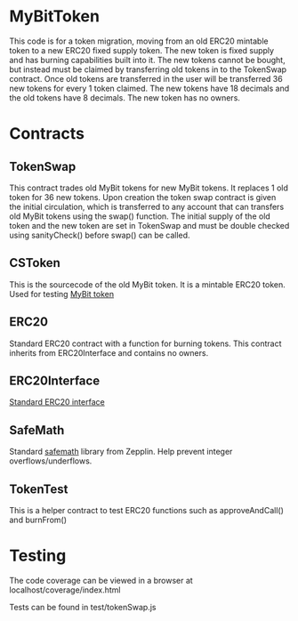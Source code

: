 # MyBitToken
This code is for a token migration, moving from an old ERC20 mintable token to a new ERC20 fixed supply token. The new token is fixed supply and has burning capabilities built into it. The new tokens cannot be bought, but instead must be claimed by transferring old tokens in to the TokenSwap contract. Once old tokens are transferred in the user will be transferred 36 new tokens for every 1 token claimed. The new tokens have 18 decimals and the old tokens have 8 decimals. The new token has no owners. 


# Contracts

## TokenSwap
This contract trades old MyBit tokens for new MyBit tokens. It replaces 1 old token for 36 new tokens. Upon creation the token swap contract is given the initial circulation, which is transferred to any account that can transfers old MyBit tokens using the swap() function. The initial supply of the old token and the new token are set in TokenSwap and must be double checked using sanityCheck() before swap() can be called. 

## CSToken
This is the sourcecode of the old MyBit token. It is a mintable ERC20 token. Used for testing [MyBit token](https://etherscan.io/address/0x94298f1e0ab2dfad6eeffb1426846a3c29d98090#code)

## ERC20
Standard ERC20 contract with a function for burning tokens. This contract inherits from ERC20Interface and contains no owners.  

## ERC20Interface 
[Standard ERC20 interface](https://github.com/ethereum/EIPs/blob/master/EIPS/eip-20.md)

## SafeMath
Standard [safemath](https://github.com/OpenZeppelin/zeppelin-solidity/blob/master/contracts/math/SafeMath.sol) library from Zepplin. Help prevent integer overflows/underflows.

## TokenTest 
This is a helper contract to test ERC20 functions such as approveAndCall() and burnFrom()

# Testing
The code coverage can be viewed in a browser at localhost/coverage/index.html 

Tests can be found in test/tokenSwap.js
